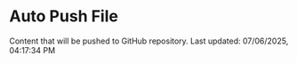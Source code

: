 # Auto Push File

Content that will be pushed to GitHub repository.
Last updated: 07/06/2025, 04:17:34 PM